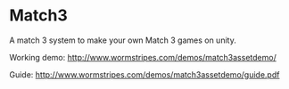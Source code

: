 # Match3
A match 3 system to make your own Match 3 games on unity.

Working demo: http://www.wormstripes.com/demos/match3assetdemo/

Guide: http://www.wormstripes.com/demos/match3assetdemo/guide.pdf

